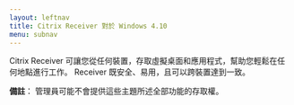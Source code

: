 ```yaml
---
layout: leftnav
title: Citrix Receiver 對於 Windows 4.10
menu: subnav
---
```


Citrix Receiver 可讓您從任何裝置，存取虛擬桌面和應用程式，幫助您輕鬆在任何地點進行工作。 Receiver 既安全、易用，且可以跨裝置達到一致。

**備註**： 管理員可能不會提供這些主題所述全部功能的存取權。


